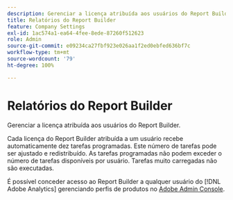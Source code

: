 ```yaml
---
description: Gerenciar a licença atribuída aos usuários do Report Builder.
title: Relatórios do Report Builder
feature: Company Settings
exl-id: 1ac574a1-ea64-4fee-8ede-87260f512623
role: Admin
source-git-commit: e09234ca27fbf923e026aa1f2ed0ebfed636bf7c
workflow-type: tm+mt
source-wordcount: '79'
ht-degree: 100%

---
```


# Relatórios do Report Builder

Gerenciar a licença atribuída aos usuários do Report Builder.

Cada licença do Report Builder atribuída a um usuário recebe automaticamente dez tarefas programadas. Este número de tarefas pode ser ajustado e redistribuído. As tarefas programadas não podem exceder o número de tarefas disponíveis por usuário. Tarefas muito carregadas não são executadas.

É possível conceder acesso ao Report Builder a qualquer usuário do [!DNL Adobe Analytics] gerenciando perfis de produtos no [Adobe Admin Console](/help/admin/admin-console/home.md).
